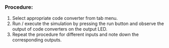 ### Procedure:
1. Select appropriate code converter from tab menu.
2. Run / execute the simulation by pressing the run button and observe the output of code converters on the output LED.
3. Repeat the procedure for different inputs and note down the corresponding outputs. 